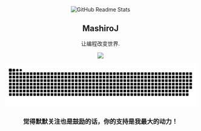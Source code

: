 <p align="center">
 <img width="100px" src="https://avatars.githubusercontent.com/u/46013989?v=4&size=64" align="center" alt="GitHub Readme Stats" />
 <h2 align="center">MashiroJ</h2>
  <p align="center">让编程改变世界.</p>
</p>

<p align="center">
 <a href="https://github.com/MashiroJ">
  <img src="https://github-readme-stats.vercel.app/api?username=MashiroJ&theme=vue&show_icons=true"/>
 </a>
</p>

<p align="center">
  <img src="https://raw.githubusercontent.com/MashiroJ/MashiroJ/refs/heads/output/github-contribution-grid-snake-dark.svg"/>
</p>

<p>
 <h3 align="center">觉得默默关注也是鼓励的话，你的支持是我最大的动力！</h3>
</p>

 


